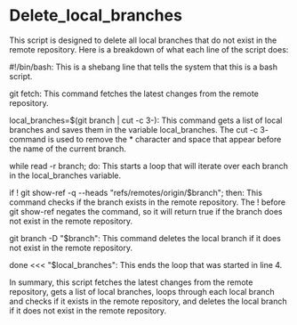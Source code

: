 # Delete_local_branches
This script is designed to delete all local branches that do not exist in the remote repository.
Here is a breakdown of what each line of the script does:

#!/bin/bash: This is a shebang line that tells the system that this is a bash script.

git fetch: This command fetches the latest changes from the remote repository.

local_branches=$(git branch | cut -c 3-): This command gets a list of local branches and saves them in the variable local_branches. The cut -c 3- command is used to remove the * character and space that appear before the name of the current branch.

while read -r branch; do: This starts a loop that will iterate over each branch in the local_branches variable.

if ! git show-ref -q --heads "refs/remotes/origin/$branch"; then: This command checks if the branch exists in the remote repository. The ! before git show-ref negates the command, so it will return true if the branch does not exist in the remote repository.

git branch -D "$branch": This command deletes the local branch if it does not exist in the remote repository.

done <<< "$local_branches": This ends the loop that was started in line 4.

In summary, this script fetches the latest changes from the remote repository, gets a list of local branches, loops through each local branch and checks if it exists in the remote repository, and deletes the local branch if it does not exist in the remote repository.
